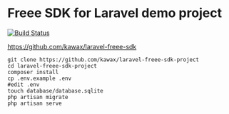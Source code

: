 # Freee SDK for Laravel demo project

[![Build Status](https://travis-ci.com/kawax/laravel-freee-sdk-project.svg?branch=master)](https://travis-ci.com/kawax/laravel-freee-sdk-project)

https://github.com/kawax/laravel-freee-sdk

```
git clone https://github.com/kawax/laravel-freee-sdk-project
cd laravel-freee-sdk-project
composer install
cp .env.example .env
#edit .env
touch database/database.sqlite
php artisan migrate
php artisan serve
```
